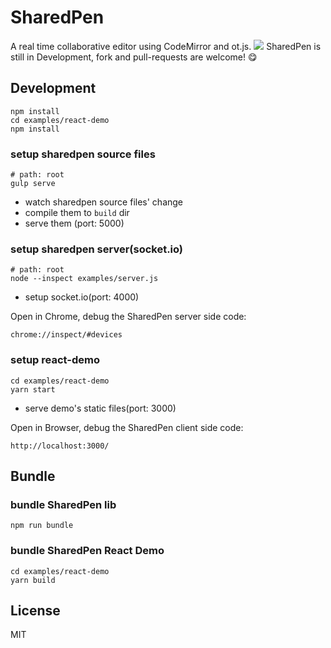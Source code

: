 # SharedPen
A real time collaborative editor using CodeMirror and ot.js.
![](http://7vikhl.com1.z0.glb.clouddn.com/sharedpen.png)
SharedPen is still in Development, fork and pull-requests are welcome! 😋

## Development
```
npm install
cd examples/react-demo
npm install
```

### setup sharedpen source files
```
# path: root
gulp serve
```

- watch sharedpen source files' change
- compile them to `build` dir
- serve them (port: 5000)

### setup sharedpen server(socket.io)
```
# path: root
node --inspect examples/server.js
```

- setup socket.io(port: 4000)

Open in Chrome, debug the SharedPen server side code:
```
chrome://inspect/#devices
```

### setup react-demo
```
cd examples/react-demo
yarn start
```

- serve demo's static files(port: 3000)

Open in Browser, debug the SharedPen client side code:
```
http://localhost:3000/
```

## Bundle
### bundle SharedPen lib
```
npm run bundle
```

### bundle SharedPen React Demo
```
cd examples/react-demo
yarn build
```

## License
MIT
